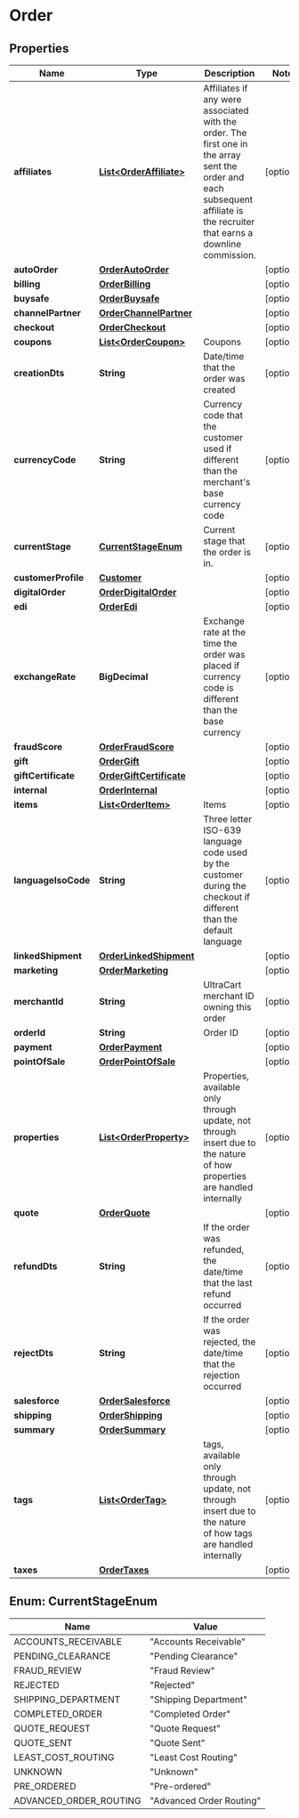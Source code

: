 

# Order


## Properties

| Name | Type | Description | Notes |
|------------ | ------------- | ------------- | -------------|
|**affiliates** | [**List&lt;OrderAffiliate&gt;**](OrderAffiliate.md) | Affiliates if any were associated with the order.  The first one in the array sent the order and each subsequent affiliate is the recruiter that earns a downline commission. |  [optional] |
|**autoOrder** | [**OrderAutoOrder**](OrderAutoOrder.md) |  |  [optional] |
|**billing** | [**OrderBilling**](OrderBilling.md) |  |  [optional] |
|**buysafe** | [**OrderBuysafe**](OrderBuysafe.md) |  |  [optional] |
|**channelPartner** | [**OrderChannelPartner**](OrderChannelPartner.md) |  |  [optional] |
|**checkout** | [**OrderCheckout**](OrderCheckout.md) |  |  [optional] |
|**coupons** | [**List&lt;OrderCoupon&gt;**](OrderCoupon.md) | Coupons |  [optional] |
|**creationDts** | **String** | Date/time that the order was created |  [optional] |
|**currencyCode** | **String** | Currency code that the customer used if different than the merchant&#39;s base currency code |  [optional] |
|**currentStage** | [**CurrentStageEnum**](#CurrentStageEnum) | Current stage that the order is in. |  [optional] |
|**customerProfile** | [**Customer**](Customer.md) |  |  [optional] |
|**digitalOrder** | [**OrderDigitalOrder**](OrderDigitalOrder.md) |  |  [optional] |
|**edi** | [**OrderEdi**](OrderEdi.md) |  |  [optional] |
|**exchangeRate** | **BigDecimal** | Exchange rate at the time the order was placed if currency code is different than the base currency |  [optional] |
|**fraudScore** | [**OrderFraudScore**](OrderFraudScore.md) |  |  [optional] |
|**gift** | [**OrderGift**](OrderGift.md) |  |  [optional] |
|**giftCertificate** | [**OrderGiftCertificate**](OrderGiftCertificate.md) |  |  [optional] |
|**internal** | [**OrderInternal**](OrderInternal.md) |  |  [optional] |
|**items** | [**List&lt;OrderItem&gt;**](OrderItem.md) | Items |  [optional] |
|**languageIsoCode** | **String** | Three letter ISO-639 language code used by the customer during the checkout if different than the default language |  [optional] |
|**linkedShipment** | [**OrderLinkedShipment**](OrderLinkedShipment.md) |  |  [optional] |
|**marketing** | [**OrderMarketing**](OrderMarketing.md) |  |  [optional] |
|**merchantId** | **String** | UltraCart merchant ID owning this order |  [optional] |
|**orderId** | **String** | Order ID |  [optional] |
|**payment** | [**OrderPayment**](OrderPayment.md) |  |  [optional] |
|**pointOfSale** | [**OrderPointOfSale**](OrderPointOfSale.md) |  |  [optional] |
|**properties** | [**List&lt;OrderProperty&gt;**](OrderProperty.md) | Properties, available only through update, not through insert due to the nature of how properties are handled internally |  [optional] |
|**quote** | [**OrderQuote**](OrderQuote.md) |  |  [optional] |
|**refundDts** | **String** | If the order was refunded, the date/time that the last refund occurred |  [optional] |
|**rejectDts** | **String** | If the order was rejected, the date/time that the rejection occurred |  [optional] |
|**salesforce** | [**OrderSalesforce**](OrderSalesforce.md) |  |  [optional] |
|**shipping** | [**OrderShipping**](OrderShipping.md) |  |  [optional] |
|**summary** | [**OrderSummary**](OrderSummary.md) |  |  [optional] |
|**tags** | [**List&lt;OrderTag&gt;**](OrderTag.md) | tags, available only through update, not through insert due to the nature of how tags are handled internally |  [optional] |
|**taxes** | [**OrderTaxes**](OrderTaxes.md) |  |  [optional] |



## Enum: CurrentStageEnum

| Name | Value |
|---- | -----|
| ACCOUNTS_RECEIVABLE | &quot;Accounts Receivable&quot; |
| PENDING_CLEARANCE | &quot;Pending Clearance&quot; |
| FRAUD_REVIEW | &quot;Fraud Review&quot; |
| REJECTED | &quot;Rejected&quot; |
| SHIPPING_DEPARTMENT | &quot;Shipping Department&quot; |
| COMPLETED_ORDER | &quot;Completed Order&quot; |
| QUOTE_REQUEST | &quot;Quote Request&quot; |
| QUOTE_SENT | &quot;Quote Sent&quot; |
| LEAST_COST_ROUTING | &quot;Least Cost Routing&quot; |
| UNKNOWN | &quot;Unknown&quot; |
| PRE_ORDERED | &quot;Pre-ordered&quot; |
| ADVANCED_ORDER_ROUTING | &quot;Advanced Order Routing&quot; |



